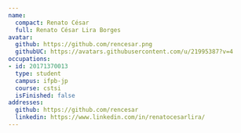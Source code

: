 ```yaml
---
name:
  compact: Renato César
  full: Renato César Lira Borges
avatar:
  github: https://github.com/rencesar.png
  githubUC: https://avatars.githubusercontent.com/u/21995387?v=4
occupations:
- id: 20171370013
  type: student
  campus: ifpb-jp
  course: cstsi
  isFinished: false
addresses:
  github: https://github.com/rencesar
  linkedin: https://www.linkedin.com/in/renatocesarlira/
---
```

